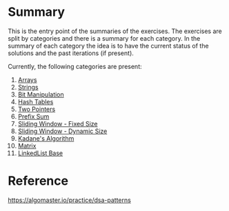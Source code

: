 # Summary
This is the entry point of the summaries of the exercises.
The exercises are split by categories and there is a summary for each category.
In the summary of each category the idea is to have the current status of the solutions and the past iterations (if present).

Currently, the following categories are present:
1. [Arrays](detail/Arrays.md)
2. [Strings](detail/Strings.md)
3. [Bit Manipulation](detail/BitManipulation.md)
4. [Hash Tables](detail/HashTables.md)
5. [Two Pointers](detail/TwoPointers.md)
6. [Prefix Sum](detail/PrefixSum.md)
7. [Sliding Window - Fixed Size](detail/SlidingWindowFixedSize.md)
8. [Sliding Window - Dynamic Size](detail/SlidingWindowDynamicSize.md)
9. [Kadane's Algorithm](detail/KadanesAlgorithm.md)
10. [Matrix](detail/Matrix.md)
11. [LinkedList Base](detail/LinkedListBase.md)

# Reference
https://algomaster.io/practice/dsa-patterns













